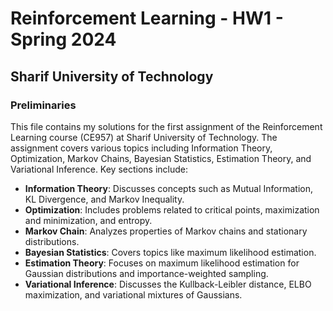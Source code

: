 # Reinforcement Learning - HW1 - Spring 2024
## Sharif University of Technology
### Preliminaries

This file contains my solutions for the first assignment of the Reinforcement Learning course (CE957) at Sharif University of Technology. The assignment covers various topics including Information Theory, Optimization, Markov Chains, Bayesian Statistics, Estimation Theory, and Variational Inference. Key sections include:

- **Information Theory**: Discusses concepts such as Mutual Information, KL Divergence, and Markov Inequality.
- **Optimization**: Includes problems related to critical points, maximization and minimization, and entropy.
- **Markov Chain**: Analyzes properties of Markov chains and stationary distributions.
- **Bayesian Statistics**: Covers topics like maximum likelihood estimation.
- **Estimation Theory**: Focuses on maximum likelihood estimation for Gaussian distributions and importance-weighted sampling.
- **Variational Inference**: Discusses the Kullback-Leibler distance, ELBO maximization, and variational mixtures of Gaussians.

